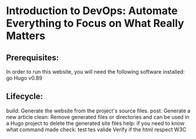 # Introduction to DevOps: Automate Everything to Focus on What Really Matters

## Prerequisites:
In order to run this website, you will need the following software installed:
go
Hugo v0.89

## Lifecycle:
build:  Generate the website from the project's source files.
post:   Generate a new article
clean:  Remove generated files or directories and can be used in a Hugo project to delete the generated site files
help:   if you need to know what command made
check: test tes
valide Verify if the html respect W3C 